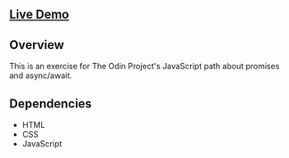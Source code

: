 ## [Live Demo](https://joan-kii.github.io/weather-app/)

## Overview
This is an exercise for The Odin Project's JavaScript path about promises and async/await.

## Dependencies
  - HTML
  - CSS
  - JavaScript
  
